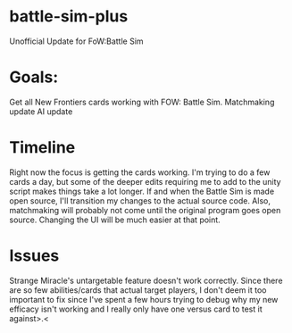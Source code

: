 # battle-sim-plus
Unofficial Update for FoW:Battle Sim

# Goals:
Get all New Frontiers cards working with FOW: Battle Sim.
Matchmaking update
AI update

# Timeline
Right now the focus is getting the cards working. I'm trying to do a few cards a day, but some of the deeper edits requiring me to add to the unity script makes things take a lot longer. If and when the Battle Sim is made open source, I'll transition my changes to the actual source code. Also, matchmaking will probably not come until the original program goes open source. Changing the UI will be much easier at that point.

# Issues
Strange Miracle's untargetable feature doesn't work correctly. Since there are so few abilities/cards that actual target players, I don't deem it too important to fix since I've spent a few hours trying to debug why my new efficacy isn't working and I really only have one versus card to test it against>.<

